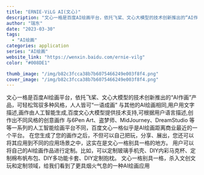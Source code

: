 ```yaml
---
title: "ERNIE-ViLG AI(文心)"
description: "文心一格是百度AI绘画平台，依托飞桨、文心大模型的技术创新推出的“AI作画”产品，可轻松驾驭多种风格，人人皆可“一语成画"
author: "瑞东"
date: "2023-03-30"
tags:
  - "AI绘画"
categories: application
series: "AI绘画"
website_link: "https://wenxin.baidu.com/ernie-vilg"
color: "#008DE1"

thumb_image: "/img/b82c3fcca38b7b6075466249e003f8f4.png"
cover_image: "/img/b82c3fcca38b7b6075466249e003f8f4.png"
---
```


文心一格是百度AI绘画平台，依托飞桨、文心大模型的技术创新推出的“AI作画”产品，可轻松驾驭多种风格，人人皆可“一语成画” 与其他的AI绘画相同,用户用文字描述,画作由人工智能生成,百度文心大模型提供技术支持,可根据用户语言描述,创作出不同风格的创意画作 与6Pen Art、盗梦师、MidJourney、DreamStudio 等等一系列的人工智能绘画平台不同，百度文心一格似乎是AI绘画距离商业最近的一个平台。 在您生成了您的画作之后，不但可以自己把玩，分享、展出，您还可以将其应用到不同的应用场景之中，这实在是文心一格别具一格的地方。 用户可以将自己的AI绘画作品进行定制。比如，可以定制玻璃手机壳、DIY内彩马克杯、定制棉布帆布包、DIY多功能卡套、DIY定制抱枕。 文心一格别具一格，杀入文创文玩和定制领域，给我们看到了更具烟火气息的一种AI绘画应用